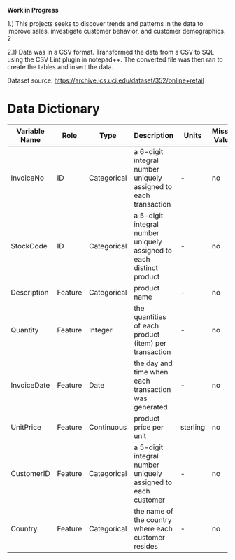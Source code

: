 
**Work in Progress**

1.) This projects seeks to discover trends and patterns in the data to improve sales, investigate customer behavior, and customer demographics.
2

2.1) Data was in a CSV format. Transformed the data from a CSV to SQL using the CSV Lint plugin in notepad++. The converted file was then ran to create the tables and insert the data.

Dataset source: https://archive.ics.uci.edu/dataset/352/online+retail

# Data Dictionary
| Variable Name | Role | Type | Description | Units | Missing Values |
| --- | --- | --- | --- | --- | --- |
| InvoiceNo | ID | Categorical | a 6-digit integral number uniquely assigned to each transaction | - | no |
| StockCode | ID | Categorical | a 5-digit integral number uniquely assigned to each distinct product | - | no |
| Description | Feature | Categorical | product name | - | no |
| Quantity | Feature | Integer | the quantities of each product (item) per transaction | - | no |
| InvoiceDate | Feature | Date | the day and time when each transaction was generated | - | no |
| UnitPrice | Feature | Continuous | product price per unit | sterling | no |
| CustomerID | Feature | Categorical | a 5-digit integral number uniquely assigned to each customer | - | no |
| Country | Feature | Categorical | the name of the country where each customer resides | - | no |
